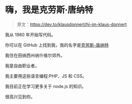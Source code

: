# 嗨，我是克劳斯·唐纳特

> 原文：<https://dev.to/klausdonnert/hi-im-klaus-donnert>

我从 1980 年开始写代码。

你可以在 GitHub 上找到我，我的名字是[克劳斯-唐纳特](https://github.com/klaus-donnert)

我住在田纳西州纳什维尔郊外。

我是自由职业者。

我主要用这些语言编程:PHP、JS 和 CSS。

我目前正在学习更多关于 node.js 的知识。

很高兴见到你。